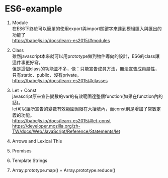 # ES6-example
1. Module<BR>
   在ES6下終於可以簡單的使用export與import關鍵字來達到模組匯入與匯出的功能了<BR>
   https://babeljs.io/docs/learn-es2015/#modules
   
2. Class<BR>
   雖然javascript本來就可以用prototype做到物件導向的設計，ES6的class讓這件事更好寫。<BR>
   但是這個class的功能並不多，像：只能宣告成員方法，無法宣告成員屬性，只有static、public，沒有private。<BR>
   https://babeljs.io/docs/learn-es2015/#classes
   
3. Let + Const<BR>
   javascript原來宣告變數的var的有效範圍達整個function(如果在function內的話)。<BR>
   let可以讓所宣告的變數有效範圍侷限在大括號內，而const則是增加了常數定義的功能。<BR>
https://babeljs.io/docs/learn-es2015/#let-const
https://developer.mozilla.org/zh-TW/docs/Web/JavaScript/Reference/Statements/let

4. Arrows and Lexical This
5. Promises
6. Template Strings
7. Array.prototype.map() + Array.prototype.reduce()
